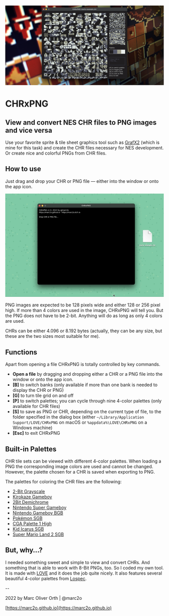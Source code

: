 ![screenshot](CHRxPNG-screenshot.png)

# CHRxPNG

## View and convert NES CHR files to PNG images and vice versa

Use your favorite sprite & tile sheet graphics tool such as  [GrafX2](https://pulkomandy.tk/projects/GrafX2) (which is mine for this task) and create the CHR files necessary for NES development. Or create nice and colorful PNGs from CHR files.

## How to use

Just drag and drop your CHR or PNG file — either into the window or onto the app icon.

![_Drag, drop and save._](CHRxPNG-how-to.gif)

PNG images are expected to be 128 pixels wide and either 128 or 256 pixel high. If more than 4 colors are used in the image, CHRxPNG will tell you. But the PNG does not have to be 2-bit. Anything will do as long as only 4 colors are used.

CHRs can be either 4.096 or 8.192 bytes (actually, they can be any size, but these are the two sizes most suitable for me).

## Functions

Apart from opening a file CHRxPNG is totally controlled by key commands.

- **Open a file** by dragging and dropping either a CHR or a PNG file into the window or onto the app icon.
- **[B]** to switch banks (only available if more than one bank is needed to display the CHR or PNG)
- **[G]** to turn tile grid on and off
- **[P]** to switch palettes; you can cycle through nine 4-color palettes (only available for CHR files)
- **[S]** to save as PNG or CHR, depending on the current type of file, to the folder specified in the dialog box (either `~/Library/Application Support/LOVE/CHRxPNG` on macOS or `%appdata%\LOVE\CHRxPNG` on a Windows machine)
- **[Esc]** to exit CHRxPNG

## Built-in Palettes

CHR tile sets can be viewed with different 4-color palettes. When loading a PNG the corresponding image colors are used and cannot be changed. However, the palette chosen for a CHR is saved when exporting to PNG.

The palettes for coloring the CHR files are the following:

- [2-Bit Grayscale](https://lospec.com/palette-list/2-bit-grayscale)
- [Kirokaze Gameboy](https://lospec.com/palette-list/kirokaze-gameboy)
- [2Bit Demichrome](https://lospec.com/palette-list/2bit-demichrome)
- [Nintendo Super Gameboy](https://lospec.com/palette-list/nintendo-super-gameboy)
- [Nintendo Gameboy BGB](https://lospec.com/palette-list/nintendo-gameboy-bgb)
- [Pokémon SGB](https://lospec.com/palette-list/pokemon-sgb)
- [CGA Palette 1 High](https://lospec.com/palette-list/cga-palette-1-high)
- [Kid Icarus SGB](https://lospec.com/palette-list/kid-icarus-sgb)
- [Super Mario Land 2 SGB](https://lospec.com/palette-list/super-mario-land-2-sgb)

## But, why…?

I needed something sweet and simple to view and convert CHRs. And something that is able to work with 8-Bit PNGs, too. So I coded my own tool. It is made with [LOVE](https://love2d.org) and it does the job quite nicely. It also features several beautiful 4-color palettes from [Lospec](https://lospec.com).

--

2022 by Marc Oliver Orth | @marc2o

[https://marc2o.github.io](https://marc2o.github.io)